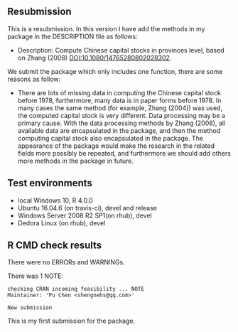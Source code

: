 ## Resubmission
This is a resubmission. In this version I have add the methods in my package in the DESCRIPTION file as follows:
- Description: Compute Chinese capital stocks in provinces level, based on Zhang (2008) <DOI:10.1080/14765280802028302>. 

We submit the package which only includes one function, there are some reasons as follow:
- There are lots of missing data in computing the Chinese capital stock before 1978, furthermore, many data is in paper forms before 1978. In many cases the same method (for example, Zhang (2004)) was used, the computed capital stock is very different. Data processing may be a primary cause. With the data processing methods by Zhang (2008),  all available data are encapsulated in the package, and then the method computing capital stock also encapsulated in the package. The appearance of the package would make the research in the related fields more possibly be repeated, and furthermore we should add others more methods in the package in future.

## Test environments
 * local Windows 10, R 4.0.0
 * Ubuntu 16.04.6  (on travis-ci),  devel and release
 * Windows Server 2008 R2 SP1(on rhub), devel
 * Dedora Linux (on rhub), devel

## R CMD check results
There were no ERRORs and WARNINGs.

There was 1 NOTE:

```
checking CRAN incoming feasibility ... NOTE
Maintainer: 'Pu Chen <shengnehs@qq.com>'

New submission
```

This is my first submission for the package.